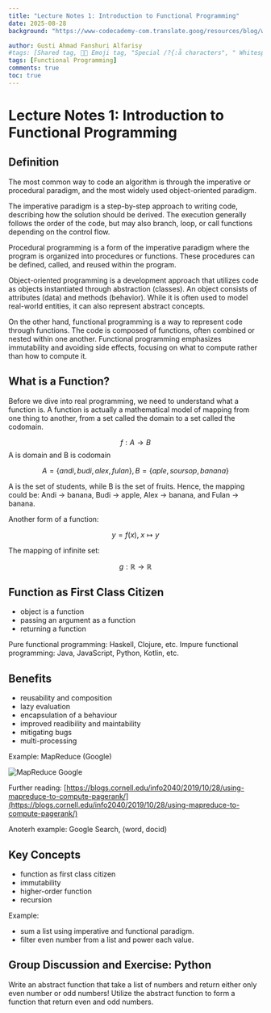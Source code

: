 ```yaml
---
title: "Lecture Notes 1: Introduction to Functional Programming"
date: 2025-08-28
background: "https://www-codecademy-com.translate.goog/resources/blog/wp-content/uploads/2022/12/programming-languages.png"

author: Gusti Ahmad Fanshuri Alfarisy
#tags: [Shared tag, 👩‍🔬 Emoji tag, "Special /?{:å characters", " Whitespace before and after "]
tags: [Functional Programming]
comments: true
toc: true
---
```


# Lecture Notes 1: Introduction to Functional Programming


## Definition

The most common way to code an algorithm is through the imperative or procedural paradigm, and the most widely used object-oriented paradigm.


The imperative paradigm is a step-by-step approach to writing code, describing how the solution should be derived. The execution generally follows the order of the code, but may also branch, loop, or call functions depending on the control flow.

Procedural programming is a form of the imperative paradigm where the program is organized into procedures or functions. These procedures can be defined, called, and reused within the program.

Object-oriented programming is a development approach that utilizes code as objects instantiated through abstraction (classes). An object consists of attributes (data) and methods (behavior). While it is often used to model real-world entities, it can also represent abstract concepts.

On the other hand, functional programming is a way to represent code through functions. The code is composed of functions, often combined or nested within one another. Functional programming emphasizes immutability and avoiding side effects, focusing on what to compute rather than how to compute it.

## What is a Function?


Before we dive into real programming, we need to understand what a function is. A function is actually a mathematical model of mapping from one thing to another, from a set called the domain to a set called the codomain.

$$
f: A \to B
$$
A is domain and B is codomain

$$
A = \{andi, budi, alex, fulan\}, B = \{aple, soursop, banana\}
$$

A is the set of students, while B is the set of fruits. Hence, the mapping could be: Andi → banana, Budi → apple, Alex → banana, and Fulan → banana.

Another form of a function:

$$
y = f(x), \; x \mapsto y
$$

The mapping of infinite set:

$$
g: \mathbb{R} \to \mathbb{R}
$$

## Function as First Class Citizen

- object is a function
- passing an argument as a function
- returning a function

Pure functional programming: Haskell, Clojure, etc.
Impure functional programming: Java, JavaScript, Python, Kotlin, etc.

## Benefits
- reusability and composition
- lazy evaluation
- encapsulation of a behaviour
- improved readibility and maintability
- mitigating bugs
- multi-processing

Example: MapReduce (Google)


![MapReduce Google](https://blogs.cornell.edu/info2040/files/2019/10/mapreduce-768x324.png)

Further reading: [https://blogs.cornell.edu/info2040/2019/10/28/using-mapreduce-to-compute-pagerank/](https://blogs.cornell.edu/info2040/2019/10/28/using-mapreduce-to-compute-pagerank/)

Anoterh example: Google Search, (word, docid)

## Key Concepts
- function as first class citizen
- immutability
- higher-order function
- recursion

Example: 
- sum a list using imperative and functional paradigm.
- filter even number from a list and power each value.


## Group Discussion and Exercise: Python

Write an abstract function that take a list of numbers and return either only even number or odd numbers! Utilize the abstract function to form a function that return even and odd numbers.

